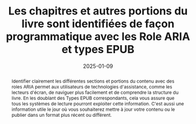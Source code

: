 ---
title: Les chapitres et autres portions du livre sont identifiées de façon programmatique avec les Role ARIA et types EPUB
abstract: Identifier clairement les différentes sections et portions du contenu avec des roles ARIA permet aux utilisateurs de technologies d'assistance, comme les lecteurs d'écran, de naviguer plus facilement et de comprendre la structure du livre. En les doublant des Types EPUB correspondants, cela vous assure que tous les systèmes de lecture pourront exploiter cette information. C'est aussi une information utile le jour où vous souhaiterez mettre à jour votre contenu ou le publier dans un format plus récent ou différent.
categories: ["Structure Et Code"]
agrege: O4109-E020
opquast: '4 109'
indiceebook: '20'
description: "Règle n° 020"   
before: "019"
weight: "020"
after: "021"
actif: '1'
layout: rules
date: 2025-01-09
tags: ["Accessibilité", "Interopérabilité"]
objectif: ["Assurer que les utilisateurs de technologies d'assistance peuvent naviguer et comprendre la structure du livre.", "Fournir une identification claire des chapitres et autres portions du livre."]
Meo: ["Utiliser les rôles ARIA appropriés pour identifier les différentes sections du livre, comme les chapitres", "Documenter les rôles ARIA utilisés et leur implémentation pour faciliter la maintenance et les futures mises à jour."]
Controle: ["Utiliser des lecteurs d'écran comme NVDA, JAWS, ou VoiceOver pour naviguer dans le livre et vérifier que les sections sont correctement identifiées."]
epubcheck: 
ace: true
humancheck: true
ReadiumGoToolkit: 
Source: ["SNE"]
Referentiel: ["[Web Content Accessibility Guidelines (WCAG)](https://www.w3.org/WAI/standards-guidelines/wcag/)", "[[EPUB Type and ARIA Role Authoring guide](https://w3c.github.io/epub-specs/epub33/epub-aria-authoring/)]"]
steps: ["Fabrication", "Éditorial", "développement"]
---